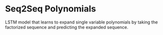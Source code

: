 # Seq2Seq Polynomials
LSTM model that learns to expand single variable polynomials by taking the factorized sequence and predicting the expanded sequence.
